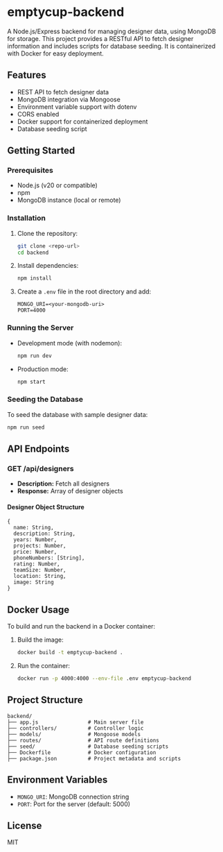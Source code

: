 # emptycup-backend

A Node.js/Express backend for managing designer data, using MongoDB for storage. This project provides a RESTful API to fetch designer information and includes scripts for database seeding. It is containerized with Docker for easy deployment.

## Features
- REST API to fetch designer data
- MongoDB integration via Mongoose
- Environment variable support with dotenv
- CORS enabled
- Docker support for containerized deployment
- Database seeding script

## Getting Started

### Prerequisites
- Node.js (v20 or compatible)
- npm
- MongoDB instance (local or remote)

### Installation
1. Clone the repository:
   ```bash
   git clone <repo-url>
   cd backend
   ```
2. Install dependencies:
   ```bash
   npm install
   ```
3. Create a `.env` file in the root directory and add:
   ```env
   MONGO_URI=<your-mongodb-uri>
   PORT=4000
   ```

### Running the Server
- Development mode (with nodemon):
  ```bash
  npm run dev
  ```
- Production mode:
  ```bash
  npm start
  ```

### Seeding the Database
To seed the database with sample designer data:
```bash
npm run seed
```

## API Endpoints

### GET /api/designers
- **Description:** Fetch all designers
- **Response:** Array of designer objects

#### Designer Object Structure
```
{
  name: String,
  description: String,
  years: Number,
  projects: Number,
  price: Number,
  phoneNumbers: [String],
  rating: Number,
  teamSize: Number,
  location: String,
  image: String
}
```

## Docker Usage

To build and run the backend in a Docker container:

1. Build the image:
   ```bash
   docker build -t emptycup-backend .
   ```
2. Run the container:
   ```bash
   docker run -p 4000:4000 --env-file .env emptycup-backend
   ```

## Project Structure
```
backend/
├── app.js                # Main server file
├── controllers/          # Controller logic
├── models/               # Mongoose models
├── routes/               # API route definitions
├── seed/                 # Database seeding scripts
├── Dockerfile            # Docker configuration
├── package.json          # Project metadata and scripts
```

## Environment Variables
- `MONGO_URI`: MongoDB connection string
- `PORT`: Port for the server (default: 5000)

## License
MIT 